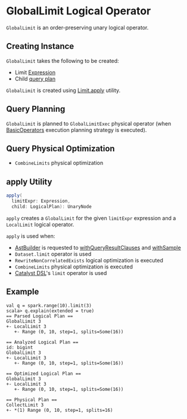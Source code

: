 # GlobalLimit Logical Operator

`GlobalLimit` is an order-preserving unary logical operator.

## Creating Instance

`GlobalLimit` takes the following to be created:

* <span id="limitExpr"> Limit [Expression](../expressions/Expression.md)
* <span id="child"> Child [query plan](LogicalPlan.md)

`GlobalLimit` is created using [Limit.apply](#apply) utility.

## Query Planning

`GlobalLimit` is planned to `GlobalLimitExec` physical operator (when [BasicOperators](../execution-planning-strategies/BasicOperators.md) execution planning strategy is executed).

## Query Physical Optimization

* `CombineLimits` physical optimization

## <span id="apply"> apply Utility

```scala
apply(
  limitExpr: Expression,
  child: LogicalPlan): UnaryNode
```

`apply` creates a `GlobalLimit` for the given `limitExpr` expression and a `LocalLimit` logical operator.

`apply` is used when:

* [AstBuilder](../sql/AstBuilder.md) is requested to [withQueryResultClauses](../sql/AstBuilder.md#withQueryResultClauses) and [withSample](../sql/AstBuilder.md#withSample)
* `Dataset.limit` operator is used
* `RewriteNonCorrelatedExists` logical optimization is executed
* `CombineLimits` physical optimization is executed
* [Catalyst DSL](../catalyst-dsl/index.md)'s `limit` operator is used

## Example

```text
val q = spark.range(10).limit(3)
scala> q.explain(extended = true)
== Parsed Logical Plan ==
GlobalLimit 3
+- LocalLimit 3
   +- Range (0, 10, step=1, splits=Some(16))

== Analyzed Logical Plan ==
id: bigint
GlobalLimit 3
+- LocalLimit 3
   +- Range (0, 10, step=1, splits=Some(16))

== Optimized Logical Plan ==
GlobalLimit 3
+- LocalLimit 3
   +- Range (0, 10, step=1, splits=Some(16))

== Physical Plan ==
CollectLimit 3
+- *(1) Range (0, 10, step=1, splits=16)
```
